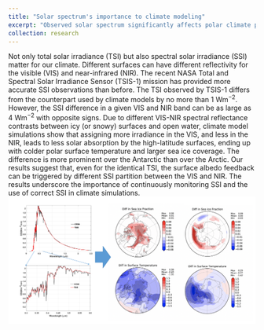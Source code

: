 ```yaml
---
title: "Solar spectrum's importance to climate modeling"
excerpt: "Observed solar spectrum significantly affects polar climate projection.<br/><img src='/images/research_01.png'>"
collection: research
---
```


Not only total solar irradiance (TSI) but also spectral solar irradiance (SSI) matter for our climate. Different surfaces can have different reflectivity for the visible (VIS) and near-infrared (NIR). The recent NASA Total and Spectral Solar Irradiance Sensor (TSIS-1) mission has provided more accurate SSI observations than before. The TSI observed by TSIS-1 differs from the counterpart used by climate models by no more than 1 Wm<sup>−2</sup>. However, the SSI difference in a given VIS and NIR band can be as large as 4 Wm<sup>−2</sup> with opposite signs. Due to different VIS-NIR spectral reflectance contrasts between icy (or snowy) surfaces and open water, climate model simulations show that assigning more irradiance in the VIS, and less in the NIR, leads to less solar absorption by the high-latitude surfaces, ending up with colder polar surface temperature and larger sea ice coverage. The difference is more prominent over the Antarctic than over the Arctic. Our results suggest that, even for the identical TSI, the surface albedo feedback can be triggered by different SSI partition between the VIS and NIR. The results underscore the importance of continuously monitoring SSI and the use of correct SSI in climate simulations.
<br/><img src='/images/research_01.png'>
